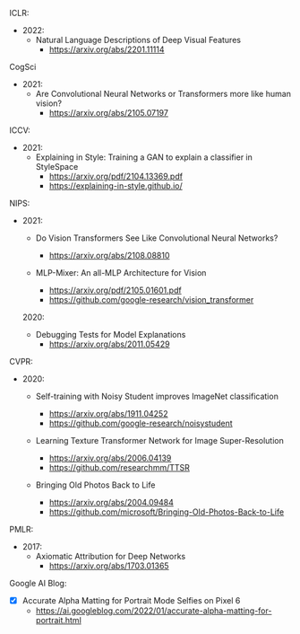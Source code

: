 ICLR:
- 2022:
    - Natural Language Descriptions of Deep Visual Features
        - https://arxiv.org/abs/2201.11114

CogSci
- 2021:
    - Are Convolutional Neural Networks or Transformers more like human vision?
        - https://arxiv.org/abs/2105.07197
    
ICCV:
- 2021:
    - Explaining in Style: Training a GAN to explain a classifier in StyleSpace
        - https://arxiv.org/pdf/2104.13369.pdf
        - https://explaining-in-style.github.io/

NIPS:
- 2021:
    - Do Vision Transformers See Like Convolutional Neural Networks?
        - https://arxiv.org/abs/2108.08810

    - MLP-Mixer: An all-MLP Architecture for Vision
        - https://arxiv.org/pdf/2105.01601.pdf
        - https://github.com/google-research/vision_transformer
        
    2020:
    - Debugging Tests for Model Explanations
        - https://arxiv.org/abs/2011.05429

CVPR:
- 2020:
    - Self-training with Noisy Student improves ImageNet classification
        - https://arxiv.org/abs/1911.04252
        - https://github.com/google-research/noisystudent

    - Learning Texture Transformer Network for Image Super-Resolution
        - https://arxiv.org/abs/2006.04139
        - https://github.com/researchmm/TTSR

    - Bringing Old Photos Back to Life
        - https://arxiv.org/abs/2004.09484
        - https://github.com/microsoft/Bringing-Old-Photos-Back-to-Life

PMLR:
- 2017:
    - Axiomatic Attribution for Deep Networks
        - https://arxiv.org/abs/1703.01365

Google AI Blog:
- [X] Accurate Alpha Matting for Portrait Mode Selfies on Pixel 6
    - https://ai.googleblog.com/2022/01/accurate-alpha-matting-for-portrait.html
